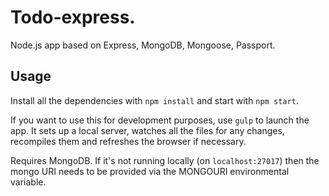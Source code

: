 # Todo-express.

Node.js app based on Express, MongoDB, Mongoose, Passport.

## Usage

Install all the dependencies with `npm install` and start with `npm start`. 

If you want to use this for development purposes, use `gulp` to launch the app. It sets up a local server, watches all the files for any changes, recompiles them and refreshes the browser if necessary.

Requires MongoDB. If it's not running locally (on `localhost:27017`) then the mongo URI needs to be provided via the MONGOURI environmental variable.
